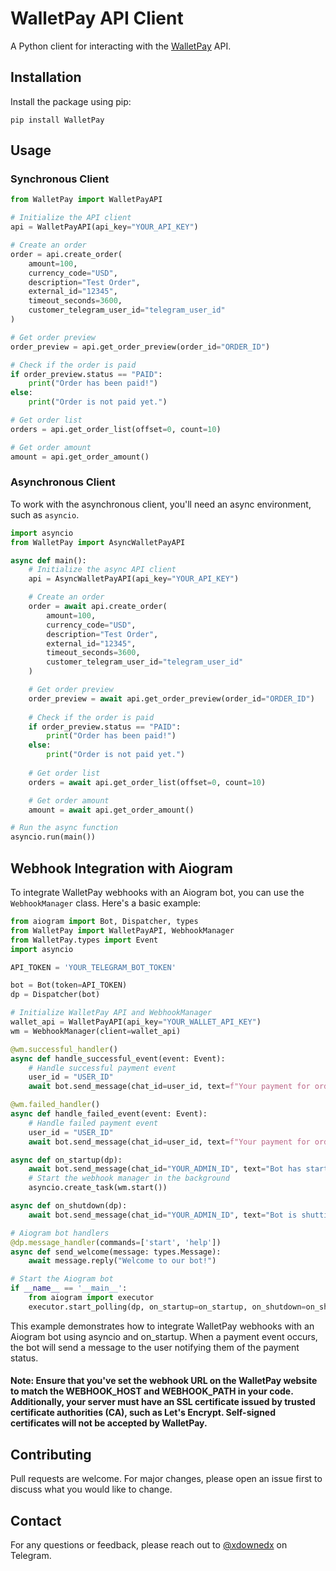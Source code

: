# WalletPay API Client

A Python client for interacting with the [WalletPay](https://docs.wallet.tg/pay/#tag/Order-Reconciliation/operation/getOrderAmount) API.

## Installation

Install the package using pip:

```pip install WalletPay```


## Usage
### Synchronous Client

```python
from WalletPay import WalletPayAPI

# Initialize the API client
api = WalletPayAPI(api_key="YOUR_API_KEY")

# Create an order
order = api.create_order(
    amount=100,
    currency_code="USD",
    description="Test Order",
    external_id="12345",
    timeout_seconds=3600,
    customer_telegram_user_id="telegram_user_id"
)

# Get order preview
order_preview = api.get_order_preview(order_id="ORDER_ID")

# Check if the order is paid
if order_preview.status == "PAID":
    print("Order has been paid!")
else:
    print("Order is not paid yet.")

# Get order list
orders = api.get_order_list(offset=0, count=10)

# Get order amount
amount = api.get_order_amount()

```
### Asynchronous Client
To work with the asynchronous client, you'll need an async environment, such as `asyncio`.

```python
import asyncio
from WalletPay import AsyncWalletPayAPI

async def main():
    # Initialize the async API client
    api = AsyncWalletPayAPI(api_key="YOUR_API_KEY")

    # Create an order
    order = await api.create_order(
        amount=100,
        currency_code="USD",
        description="Test Order",
        external_id="12345",
        timeout_seconds=3600,
        customer_telegram_user_id="telegram_user_id"
    )

    # Get order preview
    order_preview = await api.get_order_preview(order_id="ORDER_ID")
    
    # Check if the order is paid
    if order_preview.status == "PAID":
        print("Order has been paid!")
    else:
        print("Order is not paid yet.")
    
    # Get order list
    orders = await api.get_order_list(offset=0, count=10)

    # Get order amount
    amount = await api.get_order_amount()

# Run the async function
asyncio.run(main())

```

## Webhook Integration with Aiogram

To integrate WalletPay webhooks with an Aiogram bot, you can use the `WebhookManager` class. Here's a basic example:

```python
from aiogram import Bot, Dispatcher, types
from WalletPay import WalletPayAPI, WebhookManager
from WalletPay.types import Event
import asyncio

API_TOKEN = 'YOUR_TELEGRAM_BOT_TOKEN'

bot = Bot(token=API_TOKEN)
dp = Dispatcher(bot)

# Initialize WalletPay API and WebhookManager
wallet_api = WalletPayAPI(api_key="YOUR_WALLET_API_KEY")
wm = WebhookManager(client=wallet_api)

@wm.successful_handler()
async def handle_successful_event(event: Event):
    # Handle successful payment event
    user_id = "USER_ID"
    await bot.send_message(chat_id=user_id, text=f"Your payment for order {event.payload.order_id}  was successful!")

@wm.failed_handler()
async def handle_failed_event(event: Event):
    # Handle failed payment event
    user_id = "USER_ID"
    await bot.send_message(chat_id=user_id, text=f"Your payment for order {event.payload.order_id} failed. Please try again.")

async def on_startup(dp):
    await bot.send_message(chat_id="YOUR_ADMIN_ID", text="Bot has started!")
    # Start the webhook manager in the background
    asyncio.create_task(wm.start())

async def on_shutdown(dp):
    await bot.send_message(chat_id="YOUR_ADMIN_ID", text="Bot is shutting down!")

# Aiogram bot handlers
@dp.message_handler(commands=['start', 'help'])
async def send_welcome(message: types.Message):
    await message.reply("Welcome to our bot!")

# Start the Aiogram bot
if __name__ == '__main__':
    from aiogram import executor
    executor.start_polling(dp, on_startup=on_startup, on_shutdown=on_shutdown)
```
This example demonstrates how to integrate WalletPay webhooks with an Aiogram bot using asyncio and on_startup. When a payment event occurs, the bot will send a message to the user notifying them of the payment status.

#### Note: Ensure that you've set the webhook URL on the WalletPay website to match the WEBHOOK_HOST and WEBHOOK_PATH in your code. Additionally, your server must have an SSL certificate issued by trusted certificate authorities (CA), such as Let's Encrypt. Self-signed certificates will not be accepted by WalletPay.

## Contributing

Pull requests are welcome. For major changes, please open an issue first to discuss what you would like to change.

## Contact

For any questions or feedback, please reach out to [@xdownedx](https://t.me/xdownedx) on Telegram.
